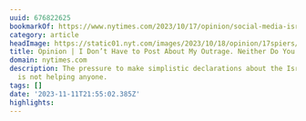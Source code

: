 ```yaml
---
uuid: 676822625
bookmarkOf: https://www.nytimes.com/2023/10/17/opinion/social-media-israel-palestine.html?utm_source=substack&utm_medium=email
category: article
headImage: https://static01.nyt.com/images/2023/10/18/opinion/17spiers/17spiers-facebookJumbo-v2.jpg
title: Opinion | I Don’t Have to Post About My Outrage. Neither Do You.
domain: nytimes.com
description: The pressure to make simplistic declarations about the Israel-Gaza war
  is not helping anyone.
tags: []
date: '2023-11-11T21:55:02.385Z'
highlights: 
---
```




